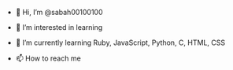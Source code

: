 - 👋 Hi, I’m @sabah00100100
- 👀 I’m interested in learning
- 🌱 I’m currently learning Ruby, JavaScript, Python, C, HTML, CSS

- 📫 How to reach me 

<!---
sabah00100100/sabah00100100 is a ✨ special ✨ repository because its `README.md` (this file) appears on your GitHub profile.
You can click the Preview link to take a look at your changes.
--->
